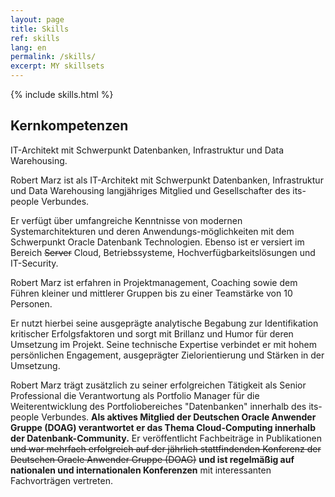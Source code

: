 ```yaml
---
layout: page
title: Skills
ref: skills
lang: en
permalink: /skills/
excerpt: MY skillsets
---
```

{% include skills.html %}

## Kernkompetenzen

IT-Architekt mit Schwerpunkt Datenbanken, Infrastruktur und Data Warehousing.

Robert Marz ist als IT-Architekt mit Schwerpunkt Datenbanken, Infrastruktur und Data Warehousing langjähriges Mitglied und Gesellschafter des its-people Verbundes.

Er verfügt über umfangreiche Kenntnisse von modernen Systemarchitekturen und deren Anwendungs-möglichkeiten mit dem Schwerpunkt Oracle Datenbank   Technologien. Ebenso ist er versiert im Bereich ~~Server~~ Cloud, Betriebssysteme, Hochverfügbarkeitslösungen und IT-Security.

Robert Marz ist erfahren in Projektmanagement, Coaching sowie dem Führen kleiner und mittlerer Gruppen bis zu einer Teamstärke von 10 Personen.

Er nutzt hierbei seine ausgeprägte analytische Begabung zur Identifikation kritischer Erfolgsfaktoren und sorgt mit Brillanz und Humor für deren Umsetzung im Projekt. Seine technische Expertise verbindet er mit hohem persönlichen Engagement, ausgeprägter Zielorientierung und Stärken in der Umsetzung.

Robert Marz trägt zusätzlich zu seiner erfolgreichen Tätigkeit als Senior Professional die Verantwortung als Portfolio Manager für die Weiterentwicklung des Portfoliobereiches "Datenbanken" innerhalb des its-people Verbundes. __Als aktives Mitglied der Deutschen Oracle Anwender Gruppe (DOAG) verantwortet er das Thema Cloud-Computing innerhalb der Datenbank-Community.__ Er veröffentlicht Fachbeiträge in Publikationen ~~und war mehrfach erfolgreich auf der jährlich stattfindenden Konferenz der Deutschen Oracle Anwender Gruppe (DOAG)~~ __und ist regelmäßig auf nationalen und internationalen Konferenzen__ mit interessanten Fachvorträgen vertreten.
